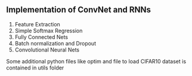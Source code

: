 ## Implementation of ConvNet and RNNs

1. Feature Extraction
2. Simple Softmax Regression
3. Fully Connected Nets
4. Batch normalization and Dropout
5. Convolutional Neural Nets

Some additional python files like optim and file to load CIFAR10 dataset is contained in utils folder
